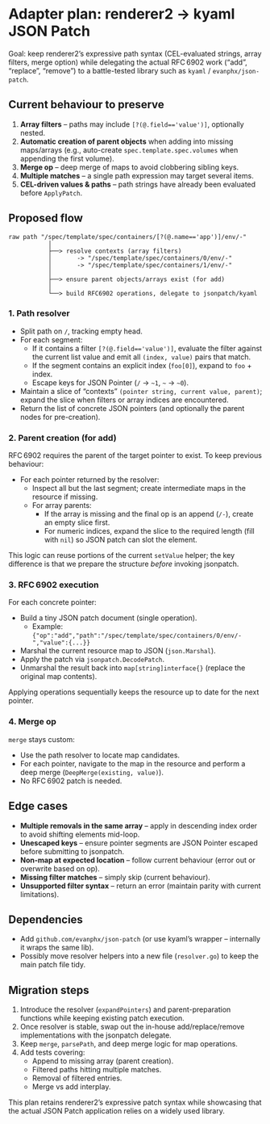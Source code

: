# Adapter plan: renderer2 → kyaml JSON Patch

Goal: keep renderer2’s expressive path syntax (CEL-evaluated strings, array filters, merge option) while delegating the actual RFC 6902 work (“add”, “replace”, “remove”) to a battle-tested library such as `kyaml` / `evanphx/json-patch`.

## Current behaviour to preserve

1. **Array filters** – paths may include `[?(@.field=='value')]`, optionally nested.
2. **Automatic creation of parent objects** when adding into missing maps/arrays (e.g., auto-create `spec.template.spec.volumes` when appending the first volume).
3. **Merge op** – deep merge of maps to avoid clobbering sibling keys.
4. **Multiple matches** – a single path expression may target several items.
5. **CEL-driven values & paths** – path strings have already been evaluated before `ApplyPatch`.

## Proposed flow

```
raw path "/spec/template/spec/containers/[?(@.name=='app')]/env/-"
           │
           ├──> resolve contexts (array filters)
           │       -> "/spec/template/spec/containers/0/env/-"
           │       -> "/spec/template/spec/containers/1/env/-"
           │
           ├──> ensure parent objects/arrays exist (for add)
           │
           └──> build RFC6902 operations, delegate to jsonpatch/kyaml
```

### 1. Path resolver

- Split path on `/`, tracking empty head.
- For each segment:
  - If it contains a filter `[?(@.field=='value')]`, evaluate the filter against the current list value and emit all `(index, value)` pairs that match.
  - If the segment contains an explicit index (`foo[0]`), expand to `foo` + index.
  - Escape keys for JSON Pointer (`/` → `~1`, `~` → `~0`).
- Maintain a slice of “contexts” `(pointer string, current value, parent)`; expand the slice when filters or array indices are encountered.
- Return the list of concrete JSON pointers (and optionally the parent nodes for pre-creation).

### 2. Parent creation (for add)

RFC 6902 requires the parent of the target pointer to exist. To keep previous behaviour:

- For each pointer returned by the resolver:
  - Inspect all but the last segment; create intermediate maps in the resource if missing.
  - For array parents:
    - If the array is missing and the final op is an append (`/-`), create an empty slice first.
    - For numeric indices, expand the slice to the required length (fill with `nil`) so JSON patch can slot the element.

This logic can reuse portions of the current `setValue` helper; the key difference is that we prepare the structure *before* invoking jsonpatch.

### 3. RFC 6902 execution

For each concrete pointer:

- Build a tiny JSON patch document (single operation).
  - Example: `{"op":"add","path":"/spec/template/spec/containers/0/env/-","value":{...}}`
- Marshal the current resource map to JSON (`json.Marshal`).
- Apply the patch via `jsonpatch.DecodePatch`.
- Unmarshal the result back into `map[string]interface{}` (replace the original map contents).

Applying operations sequentially keeps the resource up to date for the next pointer.

### 4. Merge op

`merge` stays custom:

- Use the path resolver to locate map candidates.
- For each pointer, navigate to the map in the resource and perform a deep merge (`DeepMerge(existing, value)`).
- No RFC 6902 patch is needed.

## Edge cases

- **Multiple removals in the same array** – apply in descending index order to avoid shifting elements mid-loop.
- **Unescaped keys** – ensure pointer segments are JSON Pointer escaped before submitting to jsonpatch.
- **Non-map at expected location** – follow current behaviour (error out or overwrite based on op).
- **Missing filter matches** – simply skip (current behaviour).
- **Unsupported filter syntax** – return an error (maintain parity with current limitations).

## Dependencies

- Add `github.com/evanphx/json-patch` (or use kyaml’s wrapper – internally it wraps the same lib).
- Possibly move resolver helpers into a new file (`resolver.go`) to keep the main patch file tidy.

## Migration steps

1. Introduce the resolver (`expandPointers`) and parent-preparation functions while keeping existing patch execution.
2. Once resolver is stable, swap out the in-house add/replace/remove implementations with the jsonpatch delegate.
3. Keep `merge`, `parsePath`, and deep merge logic for map operations.
4. Add tests covering:
   - Append to missing array (parent creation).
   - Filtered paths hitting multiple matches.
   - Removal of filtered entries.
   - Merge vs add interplay.

This plan retains renderer2’s expressive patch syntax while showcasing that the actual JSON Patch application relies on a widely used library.
